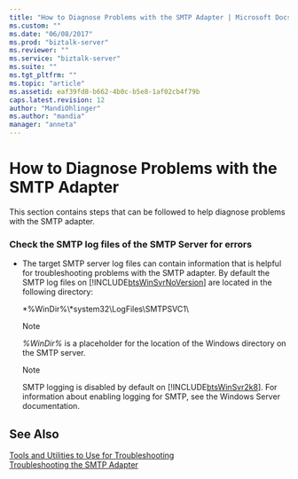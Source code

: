 ```yaml
---
title: "How to Diagnose Problems with the SMTP Adapter | Microsoft Docs"
ms.custom: ""
ms.date: "06/08/2017"
ms.prod: "biztalk-server"
ms.reviewer: ""
ms.service: "biztalk-server"
ms.suite: ""
ms.tgt_pltfrm: ""
ms.topic: "article"
ms.assetid: eaf39fd8-b662-4b0c-b5e8-1af02cb4f79b
caps.latest.revision: 12
author: "MandiOhlinger"
ms.author: "mandia"
manager: "anneta"
---
```

# How to Diagnose Problems with the SMTP Adapter
This section contains steps that can be followed to help diagnose problems with the SMTP adapter.  
  
### Check the SMTP log files of the SMTP Server for errors  
  
-   The target SMTP server log files can contain information that is helpful for troubleshooting problems with the SMTP adapter. By default the SMTP log files on [!INCLUDE[btsWinSvrNoVersion](../includes/btswinsvrnoversion-md.md)] are located in the following directory:  
  
     *%WinDir%\\*system32\LogFiles\SMTPSVC1\  
  
    > [!NOTE]
    >  *%WinDir%* is a placeholder for the location of the Windows directory on the SMTP server.  
  
    > [!NOTE]
    >  SMTP logging is disabled by default on [!INCLUDE[btsWinSvr2k8](../includes/btswinsvr2k8-md.md)]. For information about enabling logging for SMTP, see the Windows Server documentation.  
  
## See Also  
 [Tools and Utilities to Use for Troubleshooting](../core/tools-and-utilities-to-use-for-troubleshooting.md)   
 [Troubleshooting the SMTP Adapter](../core/troubleshooting-the-smtp-adapter.md)